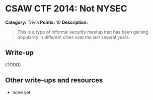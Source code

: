 # CSAW CTF 2014: Not NYSEC

**Category:** Trivia
**Points:** 10
**Description:**

> This is a type of informal security meetup that has been gaining popularity in different cities over the last several years.

## Write-up

(TODO)

## Other write-ups and resources

* none yet

